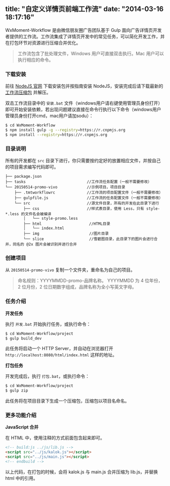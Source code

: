 title: "自定义详情页前端工作流"
date: "2014-03-16 18:17:16"
---

WxMoment-Workflow 是由微信朋友圈广告团队基于 Gulp 面向广告详情页开发者提供的工作流。工作流集成了详情页开发中的常见任务，可以简化开发工作，并在打包环节对资源进行压缩合并优化。

> 工作流包含了批处理文件，Windows 用户可直接双击执行。Mac 用户可以执行相应的命令。

### 下载安装

前往 [NodeJS 官网](https://nodejs.org/) 下载安装包并按指南安装 NodeJS，安装完成后请下载最新的 [工作流压缩包](https://github.com/TmT/WxMoment-Workflow/releases) 并解压。

双击工作流目录中的 `安装.bat` 文件（windows用户请右键使用管理员身份打开）即可开始安装依赖，若出现问题建议直接在命令行执行以下命令（windows用户管理员身份打开cmd，mac用户请加sodu）：

```bash
$ cd WxMoment-Workflow
$ npm install gulp -g --registry=https://r.cnpmjs.org
$ npm install --registry=https://r.cnpmjs.org
```

### 目录说明

所有的开发都在 `src` 目录下进行，你只需要按约定好的放置相应文件，并按自己的项目需求编写代码即可。

```text
├── package.json
├── tasks                           //工作流任务配置（一般不需要修改）
└── 20150514-promo-vivo             //示例项目，项目目录
    ├── .tmtworkflowrc              //工作流的项目配置文件（一般不需要修改）
    ├── gulpfile.js                 //工作流的任务配置文件（一般不需要修改）
    └── src                         //源文件目录，所有的开发在此目录下进行
        ├── css                     //样式表目录，使用 Less，只有 style-*.less 的文件名会被编译
        │   └── style-promo.less
        ├── html                     //HTML目录
        │   └── index.html            
        ├── img                      //图片目录 
        └── slice                    //雪碧图目录，此目录下的图片会进行合并，同名的 @2x 图片会被识别并进行合并
```

### 创建项目

从 `20150514-promo-vivo` 复制一个文件夹，重命名为自己的项目。

> 命名规则：YYYYMMDD-promo-品牌名称。
> YYYYMMDD 为 4 位年份，2 位月份，2 位日期数字组成，品牌名称为全小写英文字母。


### 任务介绍

**开发任务**

执行 `开发.bat` 开始执行任务，或执行命令：

```bash
$ cd WxMoment-Workflow/project
$ gulp build_dev
```

此任务将启动一个 HTTP Server，并自动在浏览器打开 `http://localhost:8080/html/index.html` 这样的地址。

**打包任务**

开发完成后，执行 `打包.bat`，或执行命令：

```bash
$ cd WxMoment-Workflow/project
$ gulp zip
```

此任务将在项目目录下生成一个压缩包，压缩包以项目名命名。

### 更多功能介绍

**JavaScript 合并**

在 HTML 中，使用注释的方式前面包含起来即可。

```html
<!-- build:js ../js/lib.js -->
<script src="../js/kalok.js"></script>
<script src="../js/main.js"></script>
<!-- endbuild -->
```
以上代码，在打包的时候，会将 kalok.js 与 main.js 合并压缩为 lib.js，并替换 html 中的引用。
